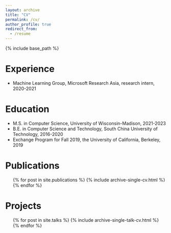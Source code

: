 ```yaml
---
layout: archive
title: "CV"
permalink: /cv/
author_profile: true
redirect_from:
  - /resume
---
```


{% include base_path %}

Experience
======
* Machine Learning Group, Microsoft Research Asia, research intern, 2020-2021

Education
======
* M.S. in Computer Science, University of Wisconsin-Madison, 2021-2023
* B.E. in Computer Science and Technology, South China University of Technology, 2016-2020
* Exchange Program for Fall 2019, the University of California, Berkeley, 2019
  
Publications
======
  <ul>{% for post in site.publications %}
    {% include archive-single-cv.html %}
  {% endfor %}</ul>
  
Projects
======
  <ul>{% for post in site.talks %}
    {% include archive-single-talk-cv.html %}
  {% endfor %}</ul>
